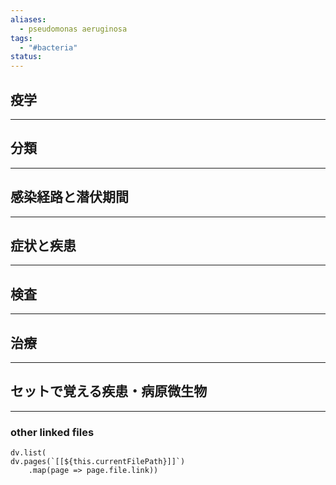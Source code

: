 ```yaml
---
aliases:
  - pseudomonas aeruginosa
tags:
  - "#bacteria"
status:
---
```

## 疫学
---
## 分類
---
## 感染経路と潜伏期間
---
## 症状と疾患
---
## 検査
---
## 治療
---
## セットで覚える疾患・病原微生物
---
### other linked files
```dataviewjs
dv.list(
dv.pages(`[[${this.currentFilePath}]]`)
	.map(page => page.file.link))
```
